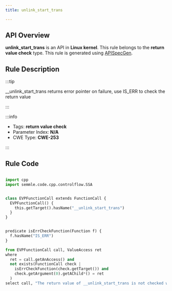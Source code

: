 ```yaml
---
title: unlink_start_trans

---
```



## API Overview
**unlink_start_trans** is an API in **Linux kernel**. This rule belongs to the **return value check** type. This rule is generated using [APISpecGen](../../tools/APISpecGen).
## Rule Description

:::tip

__unlink_start_trans returns error pointer on failure, use IS_ERR to check the return value

:::

:::info

- Tags: **return value check**
- Parameter Index: **N/A**
- CWE Type: **CWE-253**

:::

## Rule Code
```python

import cpp
import semmle.code.cpp.controlflow.SSA


class EVPFunctionCall extends FunctionCall {
  EVPFunctionCall() {
    this.getTarget().hasName("__unlink_start_trans")
  }
}


predicate isErrCheckFunction(Function f) {
  f.hasName("IS_ERR") 
}

from EVPFunctionCall call, ValueAccess ret
where
  ret = call.getAnAccess() and
  not exists(FunctionCall check |
    isErrCheckFunction(check.getTarget()) and
    check.getArgument(0).getAChild*() = ret
  )
select call, "The return value of __unlink_start_trans is not checked with IS_ERR."
    
```